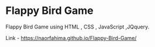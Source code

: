 # Flappy Bird Game
Flappy Bird Game using HTML , CSS , JavaScript ,JQquery.

Link - https://naorfahima.github.io/Flappy-Bird-Game/
